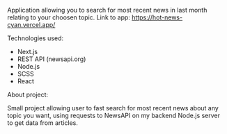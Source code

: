 Application allowing you to search for most recent news in last month relating to your choosen topic.
Link to app: https://hot-news-cyan.vercel.app/

Technologies used:
- Next.js
- REST API (newsapi.org)
- Node.js
- SCSS
- React

About project:
  
Small project allowing user to fast search for most recent news about any topic you
want, using requests to NewsAPI on my backend Node.js server to get data from
articles.
